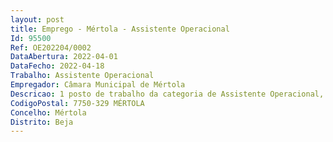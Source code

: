 ```yaml
--- 
layout: post
title: Emprego - Mértola - Assistente Operacional
Id: 95500
Ref: OE202204/0002
DataAbertura: 2022-04-01
DataFecho: 2022-04-18
Trabalho: Assistente Operacional
Empregador: Câmara Municipal de Mértola
Descricao: 1 posto de trabalho da categoria de Assistente Operacional, da carreira geral de Assistente Operacional, na atividade de eletricista, com afetação ao Serviço de Obras e Infraestruturas Municipais da Divisão de Ambiente, Serviços Urbanos e Obras Municipais, para execução de todas as operações de manutenção e reparação das instalações elétricas municipais e equipamentos de baixa tensão  observância dos dispositivos legais relativos às instalações que trata  leitura e interpretação de desenhos, esquemas e outras especificações técnicas dos trabalhos a executar  execução de trabalhos de apoio às festas e festivaismunicipais  colaboração na fiscalização de obras públicas na área das instalações elétricas.
CodigoPostal: 7750-329 MÉRTOLA
Concelho: Mértola
Distrito: Beja
--- 
```


